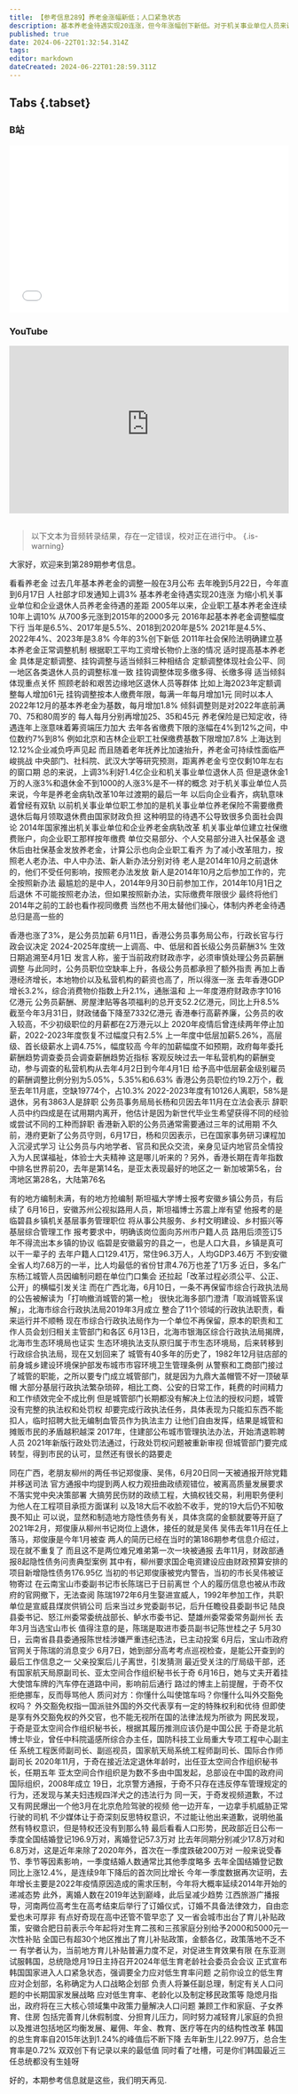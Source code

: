 ```yaml
---
title: 【参考信息289】养老金涨幅新低；人口紧急状态
description: 基本养老金待遇实现20连涨，但今年涨幅创下新低。对于机关事业单位人员来说，今年是养老金并轨改革10年过渡期的最后一年，“老人老办法、中人中办法、新人新办法”。香港公务员职位空缺率升至约10%，港府宣布公务员将整体加薪3%。老朋友柳州两任书记同一天被通报开除党籍并移送司法。 我国一季度结婚登记数跌破200万对，是近年来除了2020年的第一次。东亚测试服韩国进入人口紧急状态，但…最近三任总统都没生娃。
published: true
date: 2024-06-22T01:32:54.314Z
tags: 
editor: markdown
dateCreated: 2024-06-22T01:28:59.311Z
---
```


## Tabs {.tabset}
### B站
<div style="position: relative; padding: 30% 45%;">
<iframe style="position: absolute; width: 100%; height: 100%; left: 0; top: 0;" src="//player.bilibili.com/player.html?&bvid=BV1vs421T7AB&page=1&as_wide=1&high_quality=1&danmaku=1&autoplay=0" scrolling="no" border="0" frameborder="no" framespacing="0" allowfullscreen="true"></iframe>
</div>

### YouTube
<div style="position: relative; padding: 30% 45%;">
<iframe style="position: absolute; top: 0; left: 0; width: 100%; height: 100%;" src="https://www.youtube-nocookie.com/embed/YouTubeVID" title="YouTube video player" frameborder="0" allow="accelerometer; autoplay; clipboard-write; encrypted-media; gyroscope; picture-in-picture" allowfullscreen></iframe>
</div>

## 

> 以下文本为音频转录结果，存在一定错误，校对正在进行中。
{.is-warning}

大家好，欢迎来到第289期参考信息。

看看养老金
过去几年基本养老金的调整一般在3月公布
去年晚到5月22日，今年直到6月17日
人社部才印发通知上调3%
基本养老金待遇实现20连涨
为缩小机关事业单位和企业退休人员养老金待遇的差距
2005年以来，企业职工基本养老金连续10年上调10%
从700多元涨到2015年的2000多元
2016年起基本养老金调整幅度下行
当年是6.5%、2017年是5.5%、2018到2020年是5%
2021年是4.5%、2022年4%、2023年是3.8%
今年的3%创下新低
2011年社会保险法明确建立基本养老金正常调整机制
根据职工平均工资增长物价上涨的情况
适时提高基本养老金
具体是定额调整、挂钩调整与适当倾斜三种相结合
定额调整体现社会公平、同一地区各类退休人员的调整标准一致
挂钩调整体现多缴多得、长缴多得
适当倾斜体现重点关怀
照顾老龄和艰苦边缘地区退休人员等群体
比如上海2023年定额调整每人增加61元
挂钩调整按本人缴费年限，每满一年每月增加1元
同时以本人2022年12月的基本养老金为基数，每月增加1.8%
倾斜调整则是对2022年底前满70、75和80周岁的
每人每月分别再增加25、35和45元
养老保险是已知定收，待遇连年上涨意味着筹资端压力加大
去年各省缴费下限的涨幅在4%到12%之间，中位数约7%到8%
例如北京和吉林企业职工社保缴费基数下限增加7.8%
上海达到12.12%企业减负呼声见起
而且随着老年抚养比加速抬升，养老金可持续性面临严峻挑战
中央部门、社科院、武汉大学等研究预测，距离养老金亏空仅剩10年左右的窗口期
总的来说，上调3%利好1.4亿企业和机关事业单位退休人员
但是退休金1万的人涨3%和退休金不到1000的人涨3%是不一样的概念
对于机关事业单位人员来说，今年是养老金病轨改革10年过渡期的最后一年
以后向企业看齐，病轨意味着曾经有双轨
以前机关事业单位职工参加的是机关事业单位养老保险不需要缴费
退休后每月领取退休费由国家财政负担
这种明显的待遇不公导致很多负面社会舆论
2014年国家推出机关事业单位和企业养老金病轨改革
机关事业单位建立社保缴费账户，向企业职工那样按年缴费
单位交易部分、个人交易部分进入社保基金
退休后由社保基金发放养老金，计算公示也向企业职工看齐
为了减小改革阻力，按照老人老办法、中人中办法、新人新办法分别对待
老人是2014年10月之前退休的，他们不受任何影响，按照老办法发放
新人是2014年10月之后参加工作的，完全按照新办法
最尴尬的是中人，2014年9月30日前参加工作，2014年10月1日之后退休
不可能按照老办法，但如果按照新办法，实际缴费年限很少
最终将他们2014年之前的工龄也看作视同缴费
当然也不用太替他们操心，体制内养老金待遇总归是高一些的



香港也涨了3%，是公务员加薪
6月11日，香港公务员事务局公布，行政长官与行政会议决定
2024-2025年度统一上调高、中、低层和首长级公务员薪酬3%
生效日期追溯至4月1日
发言人称，鉴于当前政府财政赤字，必须审慎处理公务员薪酬调整
与此同时，公务员职位空缺率上升，各级公务员都承担了额外指责
再加上香港经济增长，本地物价以及私营机构的薪资也高了，所以得涨一涨
去年香港GDP增长3.2%，综合消费物价指数上升2.1%，通胀温和
上一年度港府财政赤字1016亿港元
公务员薪酬、房屋津贴等各项福利的总开支52.2亿港元，同比上升8.5%
截至今年3月31日，财政储备下降至7332亿港元
香港奉行高薪养廉，公务员的收入较高，不少初级职位的月薪都在2万港元以上
2020年疫情后曾连续两年停止加薪，2022-2023年度恢复不过幅度只有2.5%
上一年度中低层加薪5.26%，高层级、首长级薪水上调4.75%，幅度较高
今年的加薪幅度不如预期，政府每年委托薪酬趋势调查委员会调查薪酬趋势近指标
客观反映过去一年私营机构的薪酬变动，参与调查的私营机构从去年4月2日到今年4月1日
给予高中低层薪金级别雇员的薪酬调整比例分别为5.05%，5.35%和6.63%
香港公务员职位约19.2万个，截至去年11月底，空缺19774个，占10.3%
2022-2023年度有10126人离职，58%是退休，另有3863人是辞职
公务员事务局局长杨和贝因去年11月在立法会表示
辞职人员中约四成是在试用期内离开，他估计是因为新世代毕业生希望获得不同的经验或尝试不同的工种而辞职
香港新入职的公务员通常需要通过三年的试用期
不久前，港府更新了公务员守则，6月17日，杨和贝因表示，已在国家事务研习课程加入沉浸式学习
让公务员与内地学者、官员和民众交流，亲身见证内地官员全情投入为人民谋福祉，体验士大夫精神
这是哪儿听来的？另外，香港长期在青年指数中排名世界前20，去年是第14名，是亚太表现最好的地区之一
新加坡第5名，台湾地区第28名，大陆第76名


有的地方编制未满，有的地方抢编制
斯坦福大学博士报考安徽乡镇公务员，有后续了
6月16日，安徽苏州公视拟路用人员，斯坦福博士苏震上岸有望
他报考的是临碧县乡镇机关基层事务管理职位
将从事公共服务、乡村文明建设、乡村振兴等基层综合管理工作
报考要求中，明确该岗位面向苏州市户籍人员
路用后须签订5年不得流出本乡镇的协议
临碧是安徽最穷的县之一，也是人口大县，乡镇是真可以干一辈子的
去年户籍人口129.41万，常住96.3万人，人均GDP3.46万
不到安徽全省人均7.68万的一半，比人均最低的省份甘肃4.76万也差了1万多
近日，多名广东杨江城管人员因编制问题在单位门口集会
还拉起「改革过程必须公平、公正、公开」的横幅引发关注
而在广西北海，6月10日，一条不再保留市综合行政执法局的公告被解读为「打响撤消城管的第一枪」
很快北海多部门澄清「取消城管系误解」，北海市综合行政执法局2019年3月成立
整合了11个领域的行政执法职责，看来运行并不顺畅
现在市综合行政执法局作为一个单位不再保留，原本的职责和工作人员会划归相关主管部门和各区
6月13日，北海市银海区综合行政执法局揭牌，北海市生态环境局也证实
生态环境执法支队原归属于市生态环境局，后来转移到行政综合执法局，现在又划回来了
城管有40多年的历史了，1982年12月驻店部的前身城乡建设环境保护部发布城市市容环境卫生管理条例
从警察和工商部门接过了城管的职能，之所以要专门成立城管部门，就是因为九鼎大盖帽管不好一顶破草帽
大部分基层行政执法繁杂琐碎，相比工商、公安的日常工作，耗费的时间精力和工作绩效完全不成比例
但是城管部门长期都没有解决上位法的授权问题，城管没有完整的执法权和处罚权
却要完成行政执法任务，具体表现为只能扣东西不能扣人，临时招聘大批无编制血管员作为执法主力
让他们自由发挥，结果是城管和摊贩市民的矛盾越积越深
2017年，住建部公布城市管理执法办法，开始清退聆聘人员
2021年新版行政处罚法通过，行政处罚权问题被重新审视
但城管部门要完成转型，得到市民的认可，显然还有很长的路要走

同在广西，老朋友柳州的两任书记郑俊康、吴伟，6月20日同一天被通报开除党籍并移送司法
官方通报中均提到两人权力观扭曲政绩观错位，被离高质量发展要求不落实党中央决策部署
大搞劳民伤财的政绩工程，大搞权钱交易，利用职务便利为他人在工程项目承揽方面谋利
以及18大后不收脸不收手，党的19大后仍不知敬畏不知止
可以说，显然和制造地方隐性债务有关，具体贪腐的金额就要等开庭了
2021年2月，郑俊康从柳州书记岗位上退休，接任的就是吴伟
吴伟去年11月在任上落马，郑俊康是今年1月被查
两人的简历已经在当时的第186期参考信息介绍过，现在就不重复了
而且这不是两位难兄难弟第一次一块被通报
去年11月，财政部通报8起隐性债务问责典型案例
其中有，柳州要求国企电资建设应由财政预算安排的项目新增隐性债务176.95亿
当初的书记郑俊康被党内警告，当初的市长吴伟被证物寄过
在云南宝山市委副书记市长陈瑞已于日前离世
个人的履历信息也被从市政府的官网撤下，无法查阅
陈瑞1972年6月生娶进宣威人，1992年参加工作，共职单位是宣威县煤炭供销公司
后来当过乡党委副书记，后升任瞻役县委副书记
陆良县委书记、怒江州委常委统战部长、鲈水市委书记、楚雄州委常委常务副州长
去年3月当选宝山市长
值得注意的是，陈瑞是取进市委员副书记陈世桂之子
5月30日，云南省县县委通报陈世桂涉嫌严重违纪违法，已主动投案
6月后，宝山市政府官网关于陈瑞的消息变少
6月7日，她到部分高考考点巡视检查，是能公开查到的最后工作信息之一
父亲投案后儿子离世，引发猜测
最近受关注的厅局级干部，还有国家航天局原副司长、亚太空间合作组织秘书长于奇
6月16日，她与丈夫开着挂大使馆车牌的汽车停在道路中间，影响前后通行
路过的博主上前提醒，于奇不仅拒绝挪车，反而辱骂他人
质问对方：你懂什么叫使馆车吗？你懂什么叫外交豁免权吗？
外交豁免权指一国派驻外国的外交代表享有一定的特殊权利和优待
但即使是享有外交豁免权的外交官，也不能无视所在国的法律法规为所欲为
网民发现，于奇是亚太空间合作组织秘书长，根据其履历推测应该仍是中国公民
于奇是北航博士毕业，曾任中科院遥感所综合办主任，国防科技工业局重大专项工程中心副主任
系统工程医师副司长、副巡视员，国家航天局系统工程师副司长、国际合作师副司长
2020年11月，于奇在接近法定退休年龄时，出任亚太空间合作组织秘书长，任期五年
亚太空间合作组织是为数不多由中国发起，总部设在中国的政府间国际组织，2008年成立
19日，北京警方通报，于奇不只存在违反停车管理规定的行为，还发现与某夫妇违规四洋犬之的违法行为
同一天，于奇发视频道歉，不过又有网民爆出一个他3月在北京危险驾驶的视频
他一边开车，一边拿手机威胁正常行驶的司机
不少媒体让于奇深刻反思特权意识，不过能让他出来道歉，说明他虽然有特权意识，但是特权还没有到那么特
最后看看人口形势，民政部近日公布一季度全国结婚登记196.9万对，离婚登记57.3万对
比去年同期分别减少17.8万对和6.8万对，这是近年来除了2020年外，首次在一季度跌破200万对
一般来说受春节、季节等因素影响，一季度结婚人数通常比其他季度略多
去年全国结婚登记数同比上涨12.4%，是连续9年下降后的首次同比增长
今年一季度数据再次证明，去年增长主要是2022年疫情原因造成的需求压制，今年将大概率延续2014年开始的递减态势
此外，离婚人数在2019年达到巅峰，此后呈减少趋势
江西旅游广播报导，河南两位高考生在高考结束后举行了订婚仪式，订婚不具备法律效力，自由恋爱也未可厚非
有点好奇现在高中还管不管早恋了
又一省会城市出台了育儿补贴政策，安徽合肥日前表示今年起将对生育二孩和三孩家庭分别给予2000和5000元一次性补贴
全国已有超30个地区推出了育儿补贴政策，金额各亿，政策落地不乏不一
有学者认为，当前地方育儿补贴普遍力度不足，对促进生育效果有限
在东亚测试服韩国，总统隐熄月19日主持召开2024年低生育老龄社会委员会会议
正式宣布韩国国家进入人口紧急状态，强调要全力应对低生育率问题
之前你设立的低生育应对企划部，名称确定为人口战略企划部
负责人将兼任副总理，制定有关人口问题的中长期国家发展战略
应对低生育率、老龄化以及制定移民政策等
隐熄月指出，政府将在三大核心领域集中政策力量解决人口问题
兼顾工作和家庭、子女养育、住房
包括完善育儿休假制度、分担育儿压力，同时努力减轻育儿家庭的负担
以及推进包括地区均衡发展、雇佣、年金、教育、医疗等在内的结构性改革
韩国的总生育率自2015年达到1.24%的峰值后不断下降
去年新生儿22.997万，总合生育率是0.72%
双双创下有记录以来的最低值
同时看了吐槽，可是你们韩国最近三任总统都没有生娃呀

好的，本期参考信息就是这些，我们明天再见.
